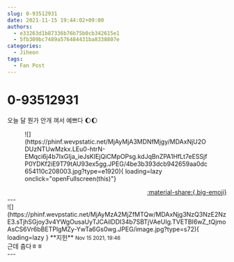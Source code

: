 ```yaml
---
slug: 0-93512931
date: 2021-11-15 19:44:02+09:00
authors:
  - e33263d1b87336b76b75b0cb342615e1
  - 5fb309bc7489a576484431ba8338807e
categories:
  - Jiheon
tags:
  - Fan Post
---
```


# 0-93512931

<div class="post-container" markdown="1">
<div class="content-container md-sidebar__scrollwrap" markdown="1">

오늘 달 뭔가 안개 껴서 예쁘다 🌔🌔
<figure markdown="1">
![](https://phinf.wevpstatic.net/MjAyMjA3MDNfMjgy/MDAxNjU2ODUzNTUwMzkx.LEu0-htrN-EMqci6j4b7IxGIja_ieJsKIEjQiCMpOPsg.kdJqBnZPA1HfLt7eESSjfP0YDKf2iE9T79tAU93ex5gg.JPEG/4be3b393dcb942659aa0dc654110c208003.jpg?type=e1920){ loading=lazy onclick="openFullscreen(this)"}
</figure>


</div>
</div>

<div style="text-align: right;" markdown="1">
<a href="https://weverse.io/fromis9/fanpost/0-93512931" style="text-align: right;">:material-share:{.big-emoji}</a>
</div>
---

<div class="comments-container md-sidebar__scrollwrap" markdown="1">
<div class="comment" markdown="1">
<div class='id-container' markdown="1">
![](https://phinf.wevpstatic.net/MjAyMzA2MjZfMTQw/MDAxNjg3NzQ3NzE2NzE3.sTjhSGjoy3v4YWgOusaUyTJCAiIDDI34b7SBTjVAeUIg.TVETBI6wZ_tQjmoAsCS6Vr6bBETPlgMZy-YwTa6Gs0wg.JPEG/image.jpg?type=s72){ loading=lazy }
**<span class="artist">지헌</span>** <small>Nov 15 2021, 19:46</small><br>
</div>
<div class='comment-body' markdown="1">
근데 춥다ㅎㅎ 
</div>
</div>
</div>
---
